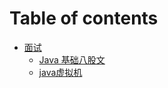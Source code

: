 # Table of contents

* [面试](README.md)
  * [Java 基础八股文](review/base-questions.md)
  * [java虚拟机](review/jvm-questions.md)
